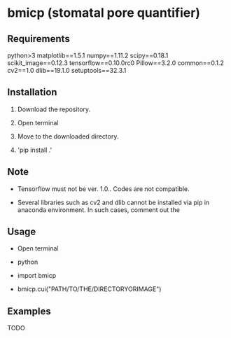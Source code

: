 # bmicp (stomatal pore quantifier)

## Requirements
python>3
matplotlib==1.5.1
numpy==1.11.2
scipy==0.18.1
scikit_image==0.12.3
tensorflow==0.10.0rc0
Pillow==3.2.0
common==0.1.2
cv2==1.0
dlib==19.1.0
setuptools==32.3.1

## Installation

1. Download the repository.

2. Open terminal

3. Move to the downloaded directory.

4. 'pip install .'

## Note

- Tensorflow must not be ver. 1.0.. Codes are not compatible.

- Several libraries such as cv2 and dlib cannot be installed via pip in anaconda environment. In such cases, comment out the 

## Usage

- Open terminal

- python

- import bmicp

- bmicp.cui("PATH/TO/THE/DIRECTORYORIMAGE")

## Examples

TODO

